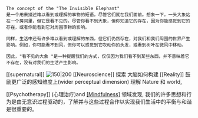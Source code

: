 ```
The concept of the "The Invisible Elephant" 
是一个用来描述难以看到或理解的事物的短语，尽管它们就在我们面前。想象一下，一头大象站在一个房间里，但它是看不见的。尽管你看不到大象，但你知道它的存在，因为你能感觉到它的存在，或者你能看到它对周围事物的影响。  

同样，生活中还有许多难以看到或理解的东西，但它们仍然存在，对我们和我们周围的世界产生影响。例如，你可能看不到风，但你可以感觉到它吹动你的头发，或看到树叶在微风中移动。  

因此，"看不见的大象 "是一种提醒我们的方式，仅仅因为我们看不到某些东西，并不意味着它不存在，没有对我们的生活产生影响。
```
[[supernatural]]
![150|200](https://i.imgur.com/SXkPWbo.jpeg)
[[Neuroscience]] 探索 大脑如何构建  [[Reality]]
鼓励更广泛的感知维度上(wider perceptual dimension) 理解 Nature 和 world,  

[[Psychotherapy]] (心理治疗)and [[Mindfulness]](正念) 领域发现, 我们的许多思想和行为是由无意识过程驱动的，了解并与这些过程合作以实现我们生活中的平衡与和谐是很重要的。